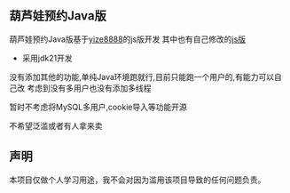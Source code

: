 ## 葫芦娃预约Java版

葫芦娃预约Java版基于[yize8888](https://github.com/yize8888/maotai)的js版开发
其中也有自己修改的[js版](https://github.com/suiyi519/maotai)

* 采用jdk21开发

没有添加其他的功能,单纯Java环境跑就行,目前只能跑一个用户的,有能力可以自己改
考虑到没有多用户也没有添加多线程

暂时不考虑将MySQL多用户,cookie导入等功能开源

不希望泛滥或者有人拿来卖


## 声明
本项目仅做个人学习用途，我不会对因为滥用该项目导致的任何问题负责。
